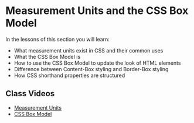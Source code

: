 # Measurement Units and the CSS Box Model

In the lessons of this section you will learn:

- What measurement units exist in CSS and their common uses
- What the CSS Box Model is
- How to use the CSS Box Model to update the look of HTML elements
- Difference between Content-Box styling and Border-Box styling
- How CSS shorthand properties are structured

## Class Videos

- [Measurement Units](https://www.loom.com/share/4674c5dab63c410b9b5820923ef7e1cd?sid=cfd2c124-bcb4-48cb-bd9e-4fd07a8914e8)
- [CSS Box Model](https://www.loom.com/share/5b0ab75937384ce3a47153ffe3de1846?sid=6fa39fce-5953-4d52-b66d-918f4f725f6e)
